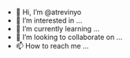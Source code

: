 - 👋 Hi, I’m @atrevinyo
- 👀 I’m interested in ...
- 🌱 I’m currently learning ...
- 💞️ I’m looking to collaborate on ...
- 📫 How to reach me ...

<!---
atrevinyo/atrevinyo is a ✨ special ✨ repository because its `README.md` (this file) appears on your GitHub profile.
You can click the Preview link to take a look at your changes.
--->
